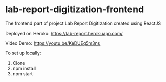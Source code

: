 # lab-report-digitization-frontend

The frontend part of project Lab Report Digitization created using ReactJS

Deployed on Heroku: https://lab-report.herokuapp.com/


Video Demo: https://youtu.be/KeDUEq5m3ns


To set up locally:

1) Clone
2) npm install
3) npm start
